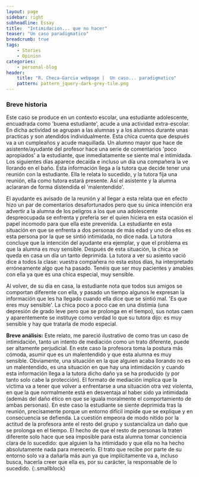 ```yaml
---
layout: page
sidebar: right
subheadline: Essay
title:  "Intimidacion... que no hacer"
teaser: "Un caso paradigmatico"
breadcrumb: true
tags:
    - Stories
    - Opinion
categories:
    - personal-blog
header:
    title: "R. Checa-Garcia webpage |  Un caso... paradigmatico"
    pattern: pattern_jquery-dark-grey-tile.png
---
```


### Breve historia
Este caso se produce en un contexto escolar, una estudiante adolescente, encuadrada como
'buena estudiante', acude a una actividad extra-escolar. En dicha actividad se agrupan
a las alumnas y a los alumnos durante unas practicas y son atendidos individualmente. Esta chica cuenta que después va a un cumpleaños y acude maquillada. Un alumno mayor que hace de asistente/ayudante del profesor
hace una serie de comentarios 'poco apropiados' a la estudiante, que inmediatamente se siente mal e
intimidada. Los siguientes días aparece decaída e incluso un día una compañera la ve
llorando en el baño. Esta información llega a la tutora que decide tener una reunión con
la estudiante. Ella le relata lo sucedido, y la tutora fija una reunión, ella como tutora
estará presente. Así el asistente y la alumna aclararan de forma distendida el
'malentendido'.

El ayudante es avisado de la reunión y al llegar a esta relata que en efecto hizo un par
de comentarios desafortunados pero que su única intención era advertir a la alumna de los
peligros a los que una adolescente despreocupada se enfrenta y prefería ser el quien
hiciera en esta ocasión el papel incomodo para que ella este prevenida. La estudiante en esta
situación en que se enfrenta a dos personas de más edad y uno de ellos es esta persona por la que se
sintió intimidada, no dice nada. La tutora concluye que la intención del ayudante era
ejemplar, y que el problema es que la alumna es muy sensible. Después de esta situación, la chica se queda en
casa un día un tanto deprimida. La tutora a ver su asiento vació dice a todos la clase:
vuestra compañera no esta estos días, ha interpretado erróneamente algo que
ha pasado. Tenéis que ser muy pacientes y amables con ella ya que es una chica especial,
muy sensible.

Al volver, de su día en casa, la estudiante nota que todos sus amigos se comportan
diferente con ella, y pasado un tiempo algunos le expresan la información que les ha llegado cuando ella
dice que se sintió mal. 'Es que eres muy sensible'.
La chica poco a poco cae en una distimia (una depresión de grado leve pero que se
prolonga en el tiempo), sus notas caen y aparentemente se instituye como verdad lo que su tutora
dijo: es muy sensible y hay que tratarla de modo especial.

**Breve análisis:**
Este relato, me pareció ilustrativo de como tras un caso de intimidación, tanto un intento de mediación como un trato diferente, puede ser altamente perjudicial. En este caso la profesora toma la postura más cómoda, asumir que es un malentendido y que esta alumna es muy sensible. Obviamente, una situación en la que alguien acaba llorando no es un malentendido, es una situación en que hay una intimidación y cuando esta información llega a la tutora dicho daño ya se ha producido (y por tanto solo cabe la protección). El formato de mediación implica que la victima va a tener que volver a enfrentarse a una situación otra vez violenta, en que la que normalmente está en desventaja al haber sido ya intimidada (además del daño ético en que se iguala moralmente el comportamiento de ambas personas). En este caso la estudiante se siente deprimida tras la reunión, precisamente porque un entorno difícil impide que se explique y en consecuencia se defienda. La cuestión empeora de modo nitido por la actitud de la profesora ante el resto del grupo y sustancializa un daño que se prolonga en el tiempo. El hecho de que el resto de personas la traten diferente solo hace que sea imposible para esta alumna tomar conciencia clara de lo sucedido: que alguien la ha intimidado y que ella no ha hecho absolutamente nada para merecerlo. El trato que recibe por parte de su entorno solo va a dañarla más aun ya que implícitamente va a, incluso busca, hacerla creer que ella es, por su carácter, la responsable de lo sucedido.
{:.smallblock}
